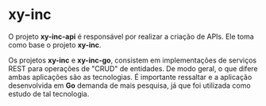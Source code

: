 # xy-inc

O projeto **xy-inc-api** é responsável por realizar a criação de APIs. Ele toma como base o projeto **xy-inc**.

Os projetos **xy-inc** e **xy-inc-go**, consistem em implementações de serviços REST para operações de "CRUD" de entidades. De modo geral, o que difere ambas aplicações são as tecnologias. É importante ressaltar e a aplicação desenvolvida em **Go** demanda de mais pesquisa, já que foi utilizada como estudo de tal tecnologia.
